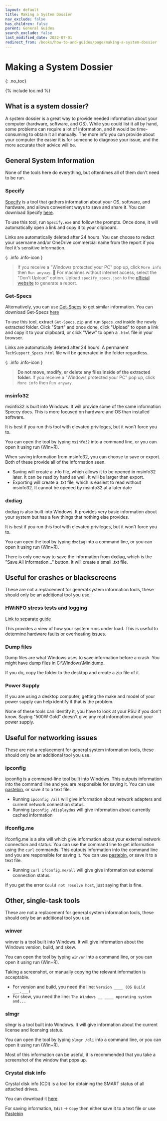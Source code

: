 ```yaml
---
layout: default
title: Making a System Dossier
nav_exclude: false
has_children: false
parent: General Guides
search_exclude: false
last_modified_date: 2022-07-01
redirect_from: /books/how-to-and-guides/page/making-a-system-dossier
---
```


# Making a System Dossier
{: .no_toc}

{% include toc.md %}

## What is a system dossier?
A system dossier is a great way to provide needed information about your computer (hardware, software, and OS). While you could list it all by hand, some problems can require a lot of information, and it would be time-consuming to obtain it all manually. The more info you can provide about your computer the easier it is for someone to diagnose your issue, and the more accurate their advice will be.

## General System Information
None of the tools here do everything, but oftentimes all of them don't need to be run.
### Specify
[Specify](https://github.com/Spec-ify) is a tool that gathers information about your OS, software, and hardware, and allows convenient ways to save and share it. You can download Specify [here](https://spec-ify.com/download).

To use this tool, run `Specify.exe` and follow the prompts. Once done, it will automatically open a link and copy it to your clipboard.
 
Links are automatically deleted after 24 hours. You can choose to redact your username and/or OneDrive commercial name from the report if you feel it's sensitive information.

{: .info .info-icon }
> If you receive a "Windows protected your PC" pop up, click `More info` then `Run anyway`.
> 📶 For machines without internet access, select the "Don't Upload" option. Upload `specify_specs.json` to the [official website](https://spec-ify.com/) to generate a report.

### Get-Specs
Alternatively, you can use [Get-Specs](https://github.com/r-Techsupport/Get-Specs) to get similar information. You can download Get-Specs [here](https://github.com/r-Techsupport/Get-Specs/releases/latest/download/Get-Specs.zip)

To use this tool, extract `Get-Specs.zip` and run `Specs.cmd` inside the newly extracted folder. Click "Start" and once done, click "Upload" to open a link and copy it to your clipboard, or click "View" to open a `.html` file in your browser. 

Links are automatically deleted after 24 hours. A permanent `TechSupport_Specs.html` file will be generated in the folder regardless.

{: .info .info-icon }
> **Do not move, modify, or delete any files inside of the extracted folder.** If you receive a "Windows protected your PC" pop up, click `More info` then `Run anyway`.

### msinfo32
msinfo32 is built into Windows. It will provide some of the same information Speccy does. This is more focused on hardware and OS than installed software.

It is best if you run this tool with elevated privileges, but it won't force you to.

You can open the tool by typing `msinfo32` into a command line, or you can open it using run (Win+R).

When saving information from msinfo32, you can choose to save or export. Both of these provide all of the information seen.
* Saving will create a .nfo file, which allows it to be opened in msinfo32 later. It can be read by hand as well. It will be larger than export.
* Exporting will create a .txt file, which is easiest to read without msinfo32. It cannot be opened by msinfo32 at a later date

### dxdiag
dxdiag is also built into Windows. It provides very basic information about your system but has a few things that nothing else provides.

It is best if you run this tool with elevated privileges, but it won't force you to.

You can open the tool by typing `dxdiag` into a command line, or you can open it using run (Win+R).

There is only one way to save the information from dxdiag, which is the "Save All Information..." button. It will create a small .txt file.

## Useful for crashes or blackscreens
These are not a replacement for general system information tools, these should only be an additional tool you use.

### HWiNFO stress tests and logging
[Link to separate guide](/docs/guides/hwinfo)

This provides a view of how your system runs under load. This is useful to determine hardware faults or overheating issues.

### Dump files
Dump files are what Windows uses to save information before a crash. You might have dump files in C:\Windows\Minidump.

If you do, copy the folder to the desktop and create a zip file of it.

### Power Supply
If you are using a desktop computer, getting the make and model of your power supply can help identify if that is the problem.

None of these tools can identify it, you have to look at your PSU if you don't know. Saying "500W Gold" doesn't give any real information about your power supply.

## Useful for networking issues
These are not a replacement for general system information tools, these should only be an additional tool you use.

### ipconfig
ipconfig is a command-line tool built into Windows. This outputs information into the command line and you are responsible for saving it. You can use [pastebin](https://www.pastebin.com), or save it to a text file.

* Running `ipconfig /all` will give information about network adapters and current network connection status.
* Running `ipconfig /displaydns` will give information about currently cached information

### ifconfig.me
ifconfig.me is a site will which give information about your external network connection and status. You can use the command line to get information using the `curl` commands. This outputs information into the command line and you are responsible for saving it. You can use [pastebin](https://www.pastebin.com), or save it to a text file.

* Running `curl ifconfig.me/all` will give give information out external connection status.

If you get the error `Could not resolve host`, just saying that is fine.

## Other, single-task tools
These are not a replacement for general system information tools, these should only be an additional tool you use.

### winver
winver is a tool built into Windows. It will give information about the Windows version, build, and skew.

You can open the tool by typing `winver` into a command line, or you can open it using run (Win+R).

Taking a screenshot, or manually copying the relevant information is acceptable.
* For version and build, you need the line: `Version ____ (OS Build ___.___)`
* For skew, you need the line: `The Windows __ ____ operating system and...`

### slmgr
slmgr is a tool built into Windows. It will give information about the current license and licensing status.

You can open the tool by typing `slmgr /dli` into a command line, or you can open it using run (Win+R).

Most of this information can be useful, it is recommended that you take a screenshot of the window that pops up.

### Crystal disk info
Crystal disk info (CDI) is a tool for obtaining the SMART status of all attached drives.

You can download it [here](https://osdn.net/projects/crystaldiskinfo/downloads/73319/CrystalDiskInfo8_7_0.exe).

For saving information, `Edit` -> `Copy` then either save it to a text file or use [Pastebin](https://www.pastebin.com)
